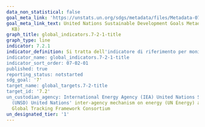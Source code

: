 ```yaml
---
data_non_statistical: false
goal_meta_link: 'https://unstats.un.org/sdgs/metadata/files/Metadata-07-02-01.pdf '
goal_meta_link_text: United Nations Sustainable Development Goals Metadata (PDF 216
  KB)
graph_title: global_indicators.7-2-1-title
graph_type: line
indicator: 7.2.1
indicator_definition: Si tratta dell'indicatore di riferimento per monitorare i progressi verso gli obiettivi di energia rinnovabile della strategia Europa 2020 attuata dalla direttiva 2009/28/CE sulla promozione dell'uso dell'energia da fonti rinnovabili. La raccolta dei dati annuale copre in linea di principio 28 Stati membri dell'Unione europea. La serie storica inizia nel 2004. Il calcolo si basa su dati raccolti nel quadro del regolamento (CE) n 1099/2008 relativo alle statistiche dell'energia, alcuni dei quali ottenuti applicando criteri di calcolo specificamente introdotti dalla Direttiva (ad esempio la normalizzazione delle produzione elettrica da fonte idrica ed eolica), nonché su dati supplementari trasmessi dalle amministrazioni nazionali ad Eurostat (ad esempio sulle pompe di calore). La quota di energia da fonti rinnovabili (Overall RES share) è calcolata considerando la somma complessiva dei consumi nei settori Elettrico, Termico e Trasporti. I due sub-indicatori sono <Quota di energia da fonti rinnovabili sul consumo finale lordo di energia> e <Consumi di energia da fonti rinnovabili escluso settore trasporti (in percentuale del consumo finale lordo di energia)>
indicator_name: global_indicators.7-2-1-title
indicator_sort_order: 07-02-01
published: true
reporting_status: notstarted
sdg_goal: '7'
target_name: global_targets.7-2-title
target_id: '7.2'
un_custodian_agency: International Energy Agency (IEA) United Nations Statistics Division
  (UNSD) United Nations' inter-agency mechanism on energy (UN Energy) and the SE4ALL
  Global Tracking Framework Consortium
un_designated_tier: '1'
---
```

